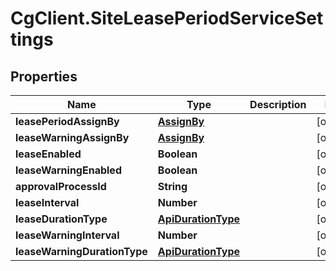 # CgClient.SiteLeasePeriodServiceSettings

## Properties

Name | Type | Description | Notes
------------ | ------------- | ------------- | -------------
**leasePeriodAssignBy** | [**AssignBy**](AssignBy.md) |  | [optional] 
**leaseWarningAssignBy** | [**AssignBy**](AssignBy.md) |  | [optional] 
**leaseEnabled** | **Boolean** |  | [optional] 
**leaseWarningEnabled** | **Boolean** |  | [optional] 
**approvalProcessId** | **String** |  | [optional] 
**leaseInterval** | **Number** |  | [optional] 
**leaseDurationType** | [**ApiDurationType**](ApiDurationType.md) |  | [optional] 
**leaseWarningInterval** | **Number** |  | [optional] 
**leaseWarningDurationType** | [**ApiDurationType**](ApiDurationType.md) |  | [optional] 


